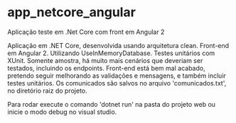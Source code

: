 # app_netcore_angular
Aplicação teste em .Net Core com front em Angular 2

Aplicação em .NET Core, desenvolvida usando arquitetura clean. 
Front-end em Angular 2. 
Utilizando UseInMemoryDatabase. 
Testes unitários com XUnit. Somente amostra, há muito mais cenários que deveriam ser testados, incluindo os endpoints.
Front-end está bem mal acabado, pretendo seguir melhorando as validações e mensagens, e também incluir testes unitários.
Os comunicados são salvos no arquivo 'comunicados.txt', no diretório raiz do projeto.

Para rodar execute o comando 'dotnet run' na pasta do projeto web ou inicie o modo debug no visual studio.

